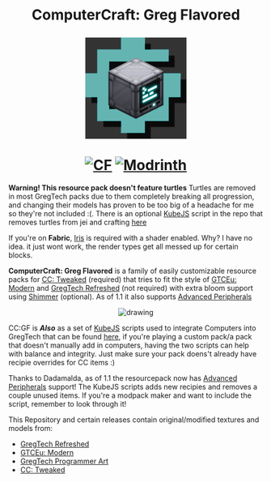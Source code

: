 <h1 align = "center"> ComputerCraft: Greg Flavored
<p></p>
<p align = "center"> <img src="projectfiles/blender/renders/animatedicon.webp" alt="logo animation" width="200"/></p>
<a href=https://www.curseforge.com/minecraft/texture-packs/computercraft-greg-flavored><img src="http://cf.way2muchnoise.eu/computercraft-greg-flavored.svg" alt="CF"></a>
<a href=https://modrinth.com/resourcepack/computercraft-greg-flavored><img src="https://img.shields.io/modrinth/dt/computercraft-greg-flavored?logo=modrinth&label=&suffix=%20&style=flat&color=242629&labelColor=5ca424&logoColor=1c1c1c" alt="Modrinth"></a>
</h1>



**Warning! This resource pack doesn't feature turtles** Turtles are removed in most GregTech packs due to them completely breaking all progression, and changing their models has proven to be too big of a headache for me so they're not included :<zero-width space>(. There is an optional [KubeJS](https://github.com/KubeJS-Mods/KubeJS)  script in the repo that removes turtles from jei and crafting [here](https://github.com/BirbIrl/ComputerCraft-Greg-Flavored/tree/main/KubeJS)



If you're on **Fabric**, [Iris](https://github.com/IrisShaders/Iris) is required with a shader enabled. Why? I have no idea. it just wont work, the render types get all messed up for certain blocks.


**ComputerCraft: Greg Flavored** is a family of easily customizable resource packs for [CC: Tweaked](https://github.com/cc-tweaked/CC-Tweaked) (required) that tries to fit the style of [GTCEu: Modern](https://github.com/GregTechCEu/GregTech-Modern) and [GregTech Refreshed](https://github.com/ULSTICK/GregTechRefreshed) (not required) with extra bloom support using [Shimmer](https://github.com/Low-Drag-MC/Shimmer) (optional). As of 1.1 it also supports [Advanced Peripherals](https://github.com/IntelligenceModding/AdvancedPeripherals)




<p align = "center"> <img src="projectfiles/davinciresolve/renders/out.webp" alt="drawing"></p>



CC:GF is ***Also*** as a set of [KubeJS](https://github.com/KubeJS-Mods/KubeJS) scripts used to integrate Computers into GregTech that can be found [here](https://github.com/BirbIrl/ComputerCraft-Greg-Flavored/tree/main/KubeJS), if you're playing a custom pack/a pack that doesn't manually add in computers, having the two scripts can help with balance and integrity. Just make sure your pack doens't already have recipie overrides for CC items :)



Thanks to Dadamalda, as of 1.1 the resourcepack now has [Advanced Peripherals](https://github.com/IntelligenceModding/AdvancedPeripherals) support! The KubeJS scripts adds new recipies and removes a couple unused items. If you're a modpack maker and want to include the script, remember to look through it!



This Repository and certain releases contain original/modified textures and models from:
- [GregTech Refreshed](https://github.com/ULSTICK/GregTechRefreshed)
- [GTCEu: Modern](https://github.com/GregTechCEu/GregTech-Modern)
- [GregTech Programmer Art](https://github.com/marisathewitch/Gregtech-1.19-Programmer-art)
- [CC: Tweaked](https://github.com/cc-tweaked/CC-Tweaked)





